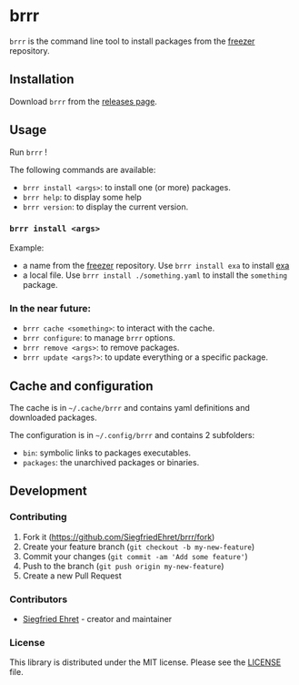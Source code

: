 # brrr

`brrr` is the command line tool to install packages from the [freezer](https://github.com/SiegfriedEhret/freezer) repository.

## Installation

Download `brrr` from the [releases page](https://github.com/SiegfriedEhret/brrr/releases).

## Usage

Run `brrr` !

The following commands are available:

- `brrr install <args>`: to install one (or more) packages.
- `brrr help`: to display some help
- `brrr version`: to display the current version.

### `brrr install <args>`

Example: 

- a name from the [freezer](https://github.com/SiegfriedEhret/freezer) repository. Use `brrr install exa` to install [exa](https://github.com/ogham/exa)
- a local file. Use `brrr install ./something.yaml` to install the `something` package.

### In the near future:

- `brrr cache <something>`: to interact with the cache.
- `brrr configure`: to manage `brrr` options.
- `brrr remove <args>`: to remove packages.
- `brrr update <args?>`: to update everything or a specific package.

## Cache and configuration

The cache is in `~/.cache/brrr` and contains yaml definitions and downloaded packages.

The configuration is in `~/.config/brrr` and contains 2 subfolders:

- `bin`: symbolic links to packages executables.
- `packages`: the unarchived packages or binaries.

## Development

### Contributing

1. Fork it (<https://github.com/SiegfriedEhret/brrr/fork>)
2. Create your feature branch (`git checkout -b my-new-feature`)
3. Commit your changes (`git commit -am 'Add some feature'`)
4. Push to the branch (`git push origin my-new-feature`)
5. Create a new Pull Request

### Contributors

- [Siegfried Ehret](https://github.com/SiegfriedEhret) - creator and maintainer

### License

This library is distributed under the MIT license. Please see the [LICENSE](./LICENSE) file.
